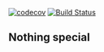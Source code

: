 [![codecov](https://codecov.io/gh/yunyu950908/js-collections/branch/develop/graph/badge.svg)](https://codecov.io/gh/yunyu950908/js-collections)
[![Build Status](https://travis-ci.com/yunyu950908/js-collections.svg?branch=develop)](https://travis-ci.com/yunyu950908/js-collections)

## Nothing special
